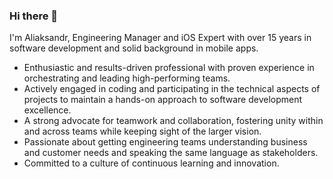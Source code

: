 ### Hi there 👋

I'm Aliaksandr, Engineering Manager and iOS Expert with over 15 years in software development and solid background in mobile apps.

- Enthusiastic and results-driven professional with proven experience in orchestrating and leading high-performing teams.
- Actively engaged in coding and participating in the technical aspects of projects to maintain a hands-on approach to software development excellence.
- A strong advocate for teamwork and collaboration, fostering unity within and across teams while keeping sight of the larger vision.
- Passionate about getting engineering teams understanding business and customer needs and speaking the same language as stakeholders.
- Committed to a culture of continuous learning and innovation.

<!-- ![Aliaksandr's GitHub stats](https://github-readme-stats.vercel.app/api?username=astrakovichxxl&show_icons=true&theme=dracula) -->
